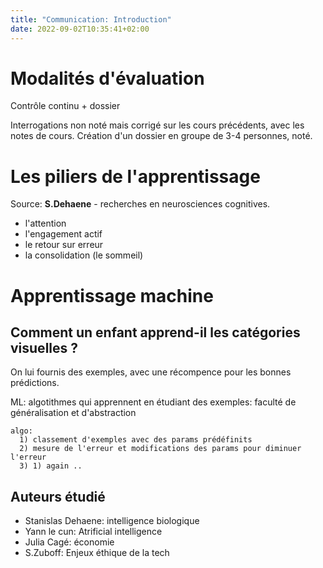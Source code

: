```yaml
---
title: "Communication: Introduction"
date: 2022-09-02T10:35:41+02:00
---
```


# Modalités d'évaluation 

Contrôle continu + dossier 

Interrogations non noté mais corrigé sur les cours précédents, avec les notes de cours.
Création d'un dossier en groupe de 3-4 personnes, noté.

# Les piliers de l'apprentissage 

Source: **S.Dehaene** - recherches en neurosciences cognitives.

* l'attention
* l'engagement actif
* le retour sur erreur 
* la consolidation (le sommeil)

# Apprentissage machine 

## Comment un enfant apprend-il les catégories visuelles ? 

On lui fournis des exemples, avec une récompence pour les bonnes prédictions.

ML: algotithmes qui apprennent en étudiant des exemples: faculté de généralisation et d'abstraction

```
algo: 
  1) classement d'exemples avec des params prédéfinits
  2) mesure de l'erreur et modifications des params pour diminuer l'erreur
  3) 1) again ..

```

## Auteurs étudié 

 * Stanislas Dehaene: intelligence biologique 
 * Yann le cun: Atrificial intelligence
 * Julia Cagé: économie 
 * S.Zuboff: Enjeux éthique de la tech

